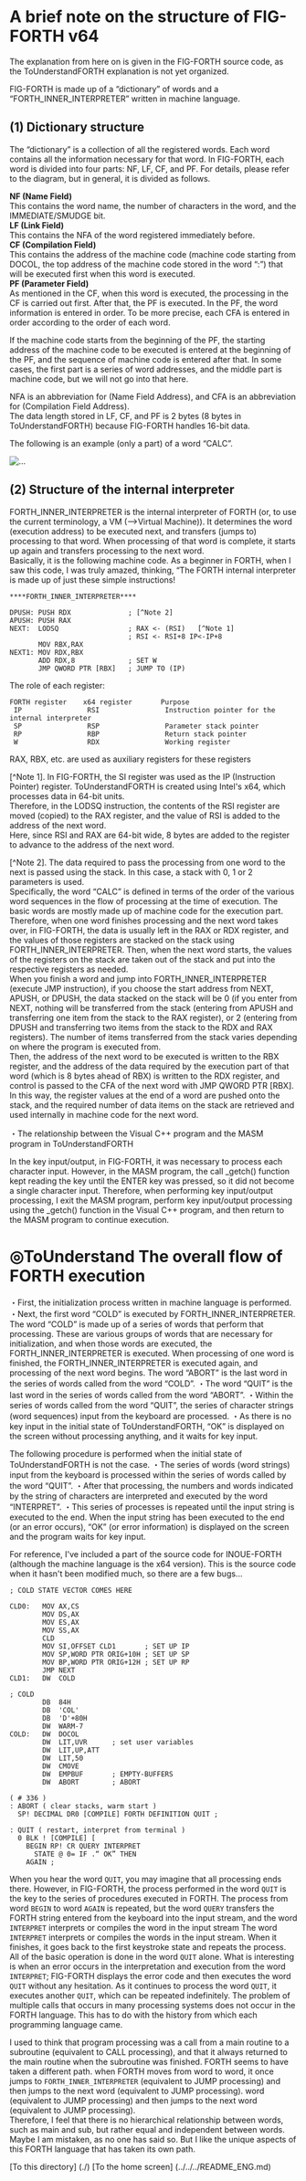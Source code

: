 # A brief note on the structure of FIG-FORTH v64  
The explanation from here on is given in the FIG-FORTH source code, as the ToUnderstandFORTH explanation is not yet organized.  
   
FIG-FORTH is made up of a “dictionary” of words and a “FORTH_INNER_INTERPRETER” written in machine language.  
  
## (1) Dictionary structure 
The “dictionary” is a collection of all the registered words. Each word contains all the information necessary for that word. In FIG-FORTH, each word is divided into four parts: NF, LF, CF, and PF. For details, please refer to the diagram, but in general, it is divided as follows.  
  
**NF (Name Field)**  
 This contains the word name, the number of characters in the word, and the IMMEDIATE/SMUDGE bit.  
**LF (Link Field)**  
 This contains the NFA of the word registered immediately before.  
**CF (Compilation Field)**  
 This contains the address of the machine code (machine code starting from DOCOL, the top address of the machine code stored in the word “:”) that will be executed first when this word is executed.  
**PF (Parameter Field)**  
 As mentioned in the CF, when this word is executed, the processing in the CF is carried out first. After that, the PF is executed. In the PF, the word information is entered in order. To be more precise, each CFA is entered in order according to the order of each word.  
   
If the machine code starts from the beginning of the PF, the starting address of the machine code to be executed is entered at the beginning of the PF, and the sequence of machine code is entered after that. In some cases, the first part is a series of word addresses, and the middle part is machine code, but we will not go into that here.  
  
NFA is an abbreviation for (Name Field Address), and CFA is an abbreviation for (Compilation Field Address).  
The data length stored in LF, CF, and PF is 2 bytes (8 bytes in ToUnderstandFORTH) because FIG-FORTH handles 16-bit data.  
  
  
  
The following is an example (only a part) of a word “CALC”.  
  
  
![ ... ](/JPN/Documents/03_01_v0.20.01_JPN/NFR.png) 
  
  
## (2) Structure of the internal interpreter  
FORTH_INNER_INTERPRETER is the internal interpreter of FORTH (or, to use the current terminology, a VM (-->Virtual Machine)). It determines the word (execution address) to be executed next, and transfers (jumps to) processing to that word. When processing of that word is complete, it starts up again and transfers processing to the next word.  
Basically, it is the following machine code. As a beginner in FORTH, when I saw this code, I was truly amazed, thinking, “The FORTH internal interpreter is made up of just these simple instructions!  
  
```  
****FORTH_INNER_INTERPRETER****  
  
DPUSH: PUSH RDX              ; [^Note 2]  
APUSH: PUSH RAX  
NEXT:  LODSQ                 ; RAX <- (RSI)   [^Note 1]  
                             ; RSI <- RSI+8 IP<-IP+8  
       MOV RBX,RAX  
NEXT1: MOV RDX,RBX  
       ADD RDX,8             ; SET W  
       JMP QWORD PTR [RBX]   ; JUMP TO (IP) 
``` 
  
The role of each register:  
```  
FORTH register    x64 register       Purpose  
 IP                RSI                Instruction pointer for the internal interpreter  
 SP                RSP                Parameter stack pointer  
 RP                RBP                Return stack pointer  
 W                 RDX                Working register  
```  
RAX, RBX, etc. are used as auxiliary registers for these registers  
  
  
[^Note 1]. In FIG-FORTH, the SI register was used as the IP (Instruction Pointer) register. ToUnderstandFORTH is created using Intel's x64, which processes data in 64-bit units.  
Therefore, in the LODSQ instruction, the contents of the RSI register are moved (copied) to the RAX register, and the value of RSI is added to the address of the next word.  
Here, since RSI and RAX are 64-bit wide, 8 bytes are added to the register to advance to the address of the next word.  
  
[^Note 2]. The data required to pass the processing from one word to the next is passed using the stack. In this case, a stack with 0, 1 or 2 parameters is used.  
Specifically, the word “CALC” is defined in terms of the order of the various word sequences in the flow of processing at the time of execution. The basic words are mostly made up of machine code for the execution part. Therefore, when one word finishes processing and the next word takes over, in FIG-FORTH, the data is usually left in the RAX or RDX register, and the values of those registers are stacked on the stack using FORTH_INNER_INTERPRETER. Then, when the next word starts, the values of the registers on the stack are taken out of the stack and put into the respective registers as needed.  
When you finish a word and jump into FORTH_INNER_INTERPRETER (execute JMP instruction), if you choose the start address from NEXT, APUSH, or DPUSH, the data stacked on the stack will be 0 (if you enter from NEXT, nothing will be transferred from the stack (entering from APUSH and transferring one item from the stack to the RAX register), or 2 (entering from DPUSH and transferring two items from the stack to the RDX and RAX registers). The number of items transferred from the stack varies depending on where the program is executed from.  
Then, the address of the next word to be executed is written to the RBX register, and the address of the data required by the execution part of that word (which is 8 bytes ahead of RBX) is written to the RDX register, and control is passed to the CFA of the next word with JMP QWORD PTR [RBX]. In this way, the register values at the end of a word are pushed onto the stack, and the required number of data items on the stack are retrieved and used internally in machine code for the next word.  
  
  
・The relationship between the Visual C++ program and the MASM program in ToUnderstandFORTH 
  
In the key input/output, in FIG-FORTH, it was necessary to process each character input. However, in the MASM program, the call _getch() function kept reading the key until the ENTER key was pressed, so it did not become a single character input. 
Therefore, when performing key input/output processing, I exit the MASM program, perform key input/output processing using the _getch() function in the Visual C++ program, and then return to the MASM program to continue execution. 
  
  
# ◎ToUnderstand The overall flow of FORTH execution 
  
・First, the initialization process written in machine language is performed. 
・Next, the first word “COLD” is executed by FORTH_INNER_INTERPRETER. 
The word “COLD” is made up of a series of words that perform that processing. These are various groups of words that are necessary for initialization, and when those words are executed, the FORTH_INNER_INTERPRETER is executed. 
When processing of one word is finished, the FORTH_INNER_INTERPRETER is executed again, and processing of the next word begins. 
The word “ABORT” is the last word in the series of words called from the word “COLD”. 
・The word “QUIT” is the last word in the series of words called from the word “ABORT”. 
・Within the series of words called from the word “QUIT”, the series of character strings (word sequences) input from the keyboard are processed. 
・As there is no key input in the initial state of ToUnderstandFORTH, “OK” is displayed on the screen without processing anything, and it waits for key input. 
  
The following procedure is performed when the initial state of ToUnderstandFORTH is not the case. 
・The series of words (word strings) input from the keyboard is processed within the series of words called by the word “QUIT”. 
・After that processing, the numbers and words indicated by the string of characters are interpreted and executed by the word “INTERPRET”. 
・This series of processes is repeated until the input string is executed to the end. 
When the input string has been executed to the end (or an error occurs), “OK” (or error information) is displayed on the screen and the program waits for key input. 
  
  
For reference, I've included a part of the source code for INOUE-FORTH (although the machine language is the x64 version). This is the source code when it hasn't been modified much, so there are a few bugs... 
  
``` 
; COLD STATE VECTOR COMES HERE  
  
CLD0:   MOV AX,CS  
        MOV DS,AX  
        MOV ES,AX  
        MOV SS,AX  
        CLD  
        MOV SI,OFFSET CLD1       ; SET UP IP  
        MOV SP,WORD PTR ORIG+10H ; SET UP SP  
        MOV BP,WORD PTR ORIG+12H ; SET UP RP  
        JMP NEXT  
CLD1:   DW  COLD  
  
; COLD  
        DB  84H  
        DB  'COL'  
        DB  'D'+80H  
        DW  WARM-7  
COLD:   DW  DOCOL  
        DW  LIT,UVR      ; set user variables  
        DW  LIT,UP,ATT  
        DW  LIT,50  
        DW  CMOVE  
        DW  EMPBUF       ; EMPTY-BUFFERS  
        DW  ABORT        ; ABORT  
``` 
  
``` 
( # 336 )  
: ABORT ( clear stacks, warm start )  
  SP! DECIMAL DR0 [COMPILE] FORTH DEFINITION QUIT ;  
  
: QUIT ( restart, interpret from terminal )  
  0 BLK ! [COMPILE] [  
    BEGIN RP! CR QUERY INTERPRET  
      STATE @ 0= IF .“ OK” THEN  
    AGAIN ;  
``` 
  
  
When you hear the word `QUIT`, you may imagine that all processing ends there. However, in FIG-FORTH, the process performed in the word `QUIT` is the key to the series of procedures executed in FORTH. The process from word `BEGIN` to word `AGAIN` is repeated, but the word `QUERY` transfers the FORTH string entered from the keyboard into the input stream, and the word `INTERPRET` interprets or compiles the word in the input stream The word `INTERPRET` interprets or compiles the words in the input stream. When it finishes, it goes back to the first keystroke state and repeats the process.  
All of the basic operation is done in the word `QUIT` alone. What is interesting is when an error occurs in the interpretation and execution from the word `INTERPRET`; FIG-FORTH displays the error code and then executes the word `QUIT` without any hesitation. As it continues to process the word `QUIT`, it executes another `QUIT`, which can be repeated indefinitely. The problem of multiple calls that occurs in many processing systems does not occur in the FORTH language. This has to do with the history from which each programming language came.
  
I used to think that program processing was a call from a main routine to a subroutine (equivalent to CALL processing), and that it always returned to the main routine when the subroutine was finished. FORTH seems to have taken a different path. when FORTH moves from word to word, it once jumps to `FORTH_INNER_INTERPRETER` (equivalent to JUMP processing) and then jumps to the next word (equivalent to JUMP processing). word (equivalent to JUMP processing) and then jumps to the next word (equivalent to JUMP processing).  
Therefore, I feel that there is no hierarchical relationship between words, such as main and sub, but rather equal and independent between words. Maybe I am mistaken, as no one has said so. But I like the unique aspects of this FORTH language that has taken its own path.  
        
[To this directory] (./) 
[To the home screen] (../../../README_ENG.md)  
